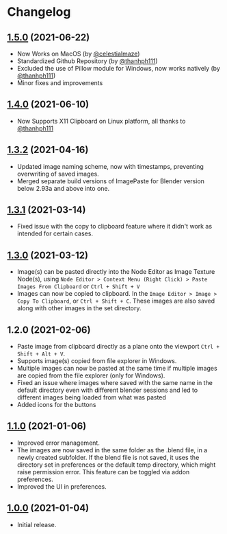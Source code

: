 # Changelog

## [1.5.0](https://github.com/Yeetus3141/ImagePaste/compare/v1.4.0...v1.5.0) (2021-06-22)
- Now Works on MacOS (by [@celestialmaze](https://twitter.com/cmzw_))
- Standardized Github Repository (by [@thanhph111](https://github.com/thanhph111))
- Excluded the use of Pillow module for Windows, now works natively (by [@thanhph111](https://github.com/thanhph111))
- Minor fixes and improvements

## [1.4.0](https://github.com/Yeetus3141/ImagePaste/compare/v1.3.2...v1.4.0) (2021-06-10)
- Now Supports X11 Clipboard on Linux platform, all thanks to [@thanhph111](https://github.com/thanhph111) 

## [1.3.2](https://github.com/Yeetus3141/ImagePaste/compare/v1.3.1...v1.3.2) (2021-04-16)
- Updated image naming scheme, now with timestamps, preventing overwriting of saved images.
- Merged separate build versions of ImagePaste for Blender version below 2.93a and above into one. 

## [1.3.1](https://github.com/Yeetus3141/ImagePaste/compare/v1.3.0...v1.3.1) (2021-03-14)
- Fixed issue with the copy to clipboard feature where it didn't work as intended for certain cases.

## [1.3.0](https://github.com/Yeetus3141/ImagePaste/compare/v1.1.0...v1.3.0) (2021-03-12)
- Image(s) can be pasted directly into the Node Editor as Image Texture Node(s), using `Node Editor > Context Menu (Right Click) > Paste Images From Clipboard` or `Ctrl + Shift + V`
- Images can now be copied to clipboard. In the `Image Editor > Image > Copy To Clipboard`, or `Ctrl + Shift + C`. These images are also saved along with other images in the set directory.

## 1.2.0 (2021-02-06)
- Paste image from clipboard directly as a plane onto the viewport `Ctrl + Shift + Alt + V`.
- Supports image(s) copied from file explorer in Windows.
- Multiple images can now be pasted at the same time if multiple images are copied from the file explorer (only for Windows).
- Fixed an issue where images where saved with the same name in the default directory even with different blender sessions and led to different images being loaded from what was pasted
- Added icons for the buttons

## [1.1.0](https://github.com/Yeetus3141/ImagePaste/compare/v1.0.0...v1.1.0) (2021-01-06) 
- Improved error management.
- The images are now saved in the same folder as the .blend file, in a newly created subfolder. If the blend file is not saved, it uses the directory set in preferences or the default temp directory, which might raise permission error. This feature can be toggled via addon preferences.
- Improved the UI in preferences.

## [1.0.0](https://github.com/Yeetus3141/ImagePaste/releases/tag/v1.0.0) (2021-01-04)
- Initial release.
